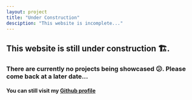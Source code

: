 ```yaml
---
layout: project
title: "Under Construction"
desciption: "This website is incomplete..."
---
```

## This website is still under construction :building_construction:.
### There are currently no projects being showcased :confused:. Please come back at a later date...

#### You can still visit my [Github profile](https://github.com/AAellen)
